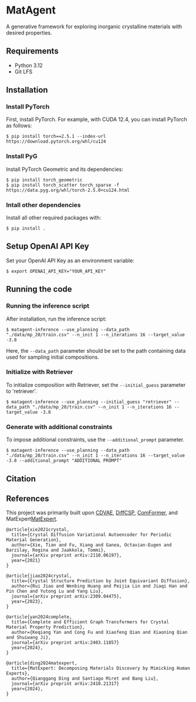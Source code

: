 # MatAgent
A generative framework for exploring inorganic crystalline materials with desired properties.

## Requirements
- Python 3.12
- Git LFS

## Installation
### Install PyTorch
First, install PyTorch. For example, with CUDA 12.4, you can install PyTorch as follows:
```
$ pip install torch==2.5.1 --index-url https://download.pytorch.org/whl/cu124
```

### Install PyG
Install PyTorch Geometric and its dependencies:
```
$ pip install torch_geometric
$ pip install torch_scatter torch_sparse -f https://data.pyg.org/whl/torch-2.5.0+cu124.html
```

### Intall other dependencies
Install all other required packages with:
```
$ pip install .
```

## Setup OpenAI API Key
Set your OpenAI API Key as an environment variable:
```
$ export OPENAI_API_KEY="YOUR_API_KEY"
```

## Running the code
### Running the inference script
After installation, run the inference script:
```
$ matagent-inference --use_planning --data_path "./data/mp_20/train.csv" --n_init 1 --n_iterations 16 --target_value -3.8
```
Here, the `--data_path` parameter should be set to the path containing data used for sampling initial compositions.
### Initialize with Retriever
To initialize composition with Retriever, set the `--initial_guess` parameter to 'retriever'.
```
$ matagent-inference --use_planning --initial_guess "retriever" --data_path "./data/mp_20/train.csv" --n_init 1 --n_iterations 16 --target_value -3.8
```
### Generate with additional constraints
To impose additional constraints, use the `--additional_prompt` parameter.
```
$ matagent-inference --use_planning --data_path "./data/mp_20/train.csv" --n_init 1 --n_iterations 16 --target_value -3.8 --additional_prompt "ADDITIONAL PROMPT"
```
## Citation

## References
This project was primarily built upon [CDVAE](https://github.com/txie-93/cdvae), [DiffCSP](https://github.com/jiaor17/DiffCSP), [ComFormer](https://github.com/divelab/AIRS/tree/main/OpenMat/ComFormer), and MatExpert[MatExpert](https://github.com/BangLab-UdeM-Mila/MatExpert).
```
@article{xie2021crystal,
  title={Crystal Diffusion Variational Autoencoder for Periodic Material Generation},
  author={Xie, Tian and Fu, Xiang and Ganea, Octavian-Eugen and Barzilay, Regina and Jaakkola, Tommi},
  journal={arXiv preprint arXiv:2110.06197},
  year={2021}
}
```
```
@article{jiao2024crystal,
  title={Crystal Structure Prediction by Joint Equivariant Diffusion}, 
  author={Rui Jiao and Wenbing Huang and Peijia Lin and Jiaqi Han and Pin Chen and Yutong Lu and Yang Liu},
  journal={arXiv preprint arXiv:2309.04475},
  year={2023},
}
```
```
@article{yan2024complete,
  title={Complete and Efficient Graph Transformers for Crystal Material Property Prediction}, 
  author={Keqiang Yan and Cong Fu and Xiaofeng Qian and Xiaoning Qian and Shuiwang Ji},
  journal={arXiv preprint arXiv:2403.11857}
  year={2024},
}
```
```
@article{ding2024matexpert,
  title={MatExpert: Decomposing Materials Discovery by Mimicking Human Experts}, 
  author={Qianggang Ding and Santiago Miret and Bang Liu}, 
  journal={arXiv preprint arXiv:2410.21317}
  year={2024},
}
```